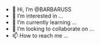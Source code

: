 - 👋 Hi, I’m @BARBARUSS
- 👀 I’m interested in ...
- 🌱 I’m currently learning ...
- 💞️ I’m looking to collaborate on ...
- 📫 How to reach me ...

<!---
BARBARUSS/BARBARUSS is a ✨ special ✨ repository because its `README.md` (this file) appears on your GitHub profile.
You can click the Preview link to take a look at your changes.
--->
